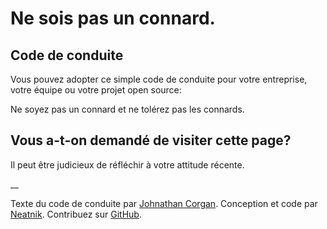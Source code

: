 # Ne sois pas un connard.

## Code de conduite

Vous pouvez adopter ce simple code de conduite pour votre entreprise, votre équipe ou votre projet open source:

Ne soyez pas un connard et ne tolérez pas les connards.

## Vous a-t-on demandé de visiter cette page?

Il peut être judicieux de réfléchir à votre attitude récente.

__

Texte du code de conduite par [Johnathan Corgan](https://keybase.io/jcorgan). Conception et code par [Neatnik](https://neatnik.net/). Contribuez sur [GitHub](https://github.com/neatnik/asshole.fyi).
